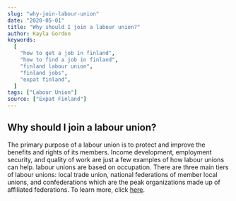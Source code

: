 ```yaml
---
slug: "why-join-labour-union"
date: "2020-05-01"
title: "Why should I join a labour union?"
author: Kayla Gordon
keywords:
  [
    "how to get a job in finland",
    "how to find a job in finland",
    "finland labour union",
    "finland jobs",
    "expat finland",
  ]
tags: ["Labour Union"]
source: ["Expat Finland"]
---
```


## Why should I join a labour union?

The primary purpose of a labour union is to protect and improve the benefits and rights of its members. Income development, employment security, and quality of work are just a few examples of how labour unions can help. labour unions are based on occupation. There are three main tiers of labour unions: local trade union, national federations of member local unions, and confederations which are the peak organizations made up of affiliated federations. To learn more, click [here](https://www.expat-finland.com/employment/unions.html).

